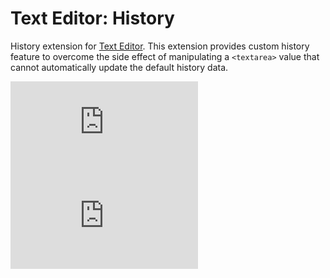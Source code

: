 Text Editor: History
====================

History extension for [Text Editor](https://github.com/taufik-nurrohman/text-editor). This extension provides custom
history feature to overcome the side effect of manipulating a `<textarea>` value that cannot automatically update the
default history data.

![index.js](https://img.shields.io/github/size/taufik-nurrohman/text-editor.history/index.js?branch=main&color=%23f1e05a&label=index.js&labelColor=%231f2328&style=flat-square)
![index.min.js](https://img.shields.io/github/size/taufik-nurrohman/text-editor.history/index.min.js?branch=main&color=%23f1e05a&label=index.min.js&labelColor=%231f2328&style=flat-square)